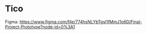 # Tico 

Figma: https://www.figma.com/file/774hsNLYbTgsl1fMmJ1o6D/Final-Project-Prototype?node-id=0%3A1
